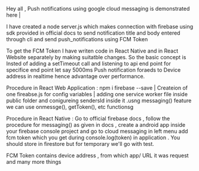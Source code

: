 Hey all , Push notifications using google cloud messaging is demonstrated here |

<!-- [**Video**](https://res.cloudinary.com/df2q7cryi/video/upload/v1621796517/20210523_184915.mp4_vs78vm.mp4) -->

I have created a node server.js which makes connection with firebase using sdk provided in official docs to send notification title and body entered through cli and send push_notifications using FCM Token

To get the FCM Token I have writen code in React Native and in React Website separately by making suitatble changes. So the basic concept is Insted of adding a setTimeout call and listening to api end point for specifice end point let say 5000ms Push notification foraeds to Device address in realtime hence advantage over performance.


Procedure in React Web Application : npm i firebase --save | Createion of one fireabse.js for config variables | adding one service worker file inside public folder and conigureing sendersId inside it .usng messaging() feature we can use onmessge(), getToken(), etc functionsg

Procedure in React Native : Go to official firebase docs , follow the procedure for messaging() as given in docs , create a android app inside your firebase console project and go to cloud messaging in left menu add fcm token which you get during console.log(token) in application . You should store in firestore but for temporary we'll go with test.

FCM Token contains device address , from which app/ URL it was request and many more things






